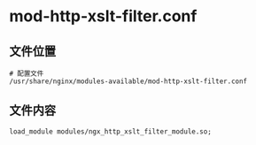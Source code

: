 # mod-http-xslt-filter.conf

## 文件位置

```
# 配置文件
/usr/share/nginx/modules-available/mod-http-xslt-filter.conf
```

## 文件内容

```
load_module modules/ngx_http_xslt_filter_module.so;
```
